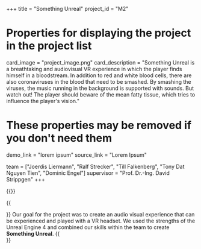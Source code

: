 +++
title = "Something Unreal"
project_id = "M2"

# Properties for displaying the project in the project list
card_image = "project_image.png"
card_description = "Something Unreal is a breathtaking and audiovisual VR experience in which the player finds himself in a bloodstream. In addition to red and white blood cells, there are also coronaviruses in the blood that need to be smashed. By smashing the viruses, the music running in the background is supported with sounds. But watch out! The player should beware of the mean fatty tissue, which tries to influence the player's vision."

# These properties may be removed if you don't need them
demo_link = "lorem ipsum"
source_link = "Lorem Ipsum"

team = ["Joerdis Liermann", "Ralf Strecker", "Till Falkenberg", "Tony Dat Nguyen Tien", "Dominic Engel"]
supervisor = "Prof. Dr.-Ing. David Strippgen"
+++

{{<mediathek id="<our trailer comes in here" title="Our presentation">}}

{{<section title="Our goal">}}
Our goal for the project was to create an audio visual experience that can be experienced and played with a VR headset. We used the strengths of the Unreal Engine 4 and combined our skills within the team to create <strong>Something Unreal</strong>.
{{</section>}}